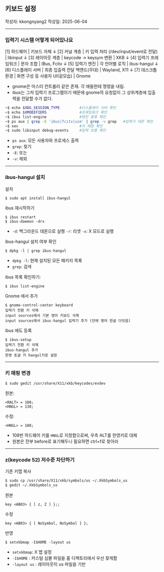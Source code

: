 ## 키보드 설정

작성자: kkongnyang2 작성일: 2025-06-04

---
### 입력기 시스템 어떻게 되어있나요

[1] 하드웨어 | 키보드 자체
 ↓
[2] 커널 계층 | 키 입력 처리 (/dev/input/event로 전달) | libinput
 ↓
[3] 레이아웃 계층 | keycode → keysym 변환 | XKB
 ↓
[4] 입력기 프레임워크 | 문자 조합 | IBus, Fcitx
 ↓
[5] 입력기 엔진 | 각 언어별 로직 | ibus-hangul
 ↓
[6] 디스플레이 서버 | 최종 입출력 전달 백엔드(무대) | Wayland, X11
 ↓
[7] 데스크톱 환경 | 화면 구성 등 사용자 UI(겉모습) | Gnome

* gnome은 마스터 컨트롤러 같은 존재. 각 애들한테 명령을 내림.
* ibus는 그저 입력기 프로그램이기 때문에 gnome의 요청없이 그 상위계층에 입출력을 전달할 수가 없다.

```bash
~$ echo $XDG_SESSION_TYPE         #디스플레이 서버 확인
~$ echo $XMODIFIERS               #프레임워크 확인
~$ ibus list-engine               #엔진 종류 확인
~$ ps aux | grep -E 'ibus|fcitx|uim' | grep -v grep   #입력기 데몬 확인
~$ xev                            #키 매핑 확인
~$ sudo libinput debug-events     #입력 흐름 확인
```
* `ps aux`: 모든 사용자와 프로세스 출력
* `grep`: 찾기
* `-E`: 또는
* `-v`: 제외

---
### ibus-hangul 설치

설치
```
$ sudo apt install ibus-hangul
```
ibus 재시작하기
```
$ ibus restart
$ ibus-daemon -drx
```
* `-d`: 백그라운드 데몬으로 실행 `-r`: 리셋 `-x`: X 모드로 실행

ibus-hangul 설치 여부 확인
```
$ dpkg -l | grep ibus-hangul
```
* `dpkg -l`: 현재 설치된 모든 패키지 목록
* `grep`: 검색

ibus 목록 확인하기:
```
$ ibus list-engine
```
Gnome 에서 추가
```
$ gnome-control-center keyboard
입력기 전환 키 삭제
input sources에서 기본 영어 키보드 삭제
input sources에서 ibus-hangul 입력기 추가 (안에 영어 한글 다잇음)
```
ibus 에도 등록

```
$ ibus-setup
입력기 전환 키 삭제
ibus-hangul 추가
한영 토글 키 hangul키로 설정
```

---
### 키 매핑 변경

```
$ sudo gedit /usr/share/X11/xkb/keycodes/evdev
```

원본:
```
<RALT> = 108;
<HNGL> = 130;
```

수정:
```
<HNGL> = 108;
```

* 108번 하드웨어 키를 `HNGL`로 지정함으로써, 우측 ALT를 한영키로 대체
* 원본은 전부 before로 표기해두니 필요하면 ctrl+f로 찾아라

---
### z(keycode 52) 저수준 차단하기

기존 키맵 복사
```bash
$ sudo cp /usr/share/X11/xkb/symbols/us ~/.XkbSymbols_us
$ gedit ~/.XkbSymbols_us
```

원본
```xkb
key <AB03> { [ z, Z ] };;
```

수정
```xkb
key <AB03> { [ NoSymbol, NoSymbol ] };
```

반영
```
$ setxkbmap -I$HOME -layout us
```

* `setxkbmap`: X 맵 설정
* `-I$HOME` : 커스텀 심볼 파일을 홈 디렉토리에서 우선 찾게함
* `-layout us` : 레이아웃이 us 파일을 기반